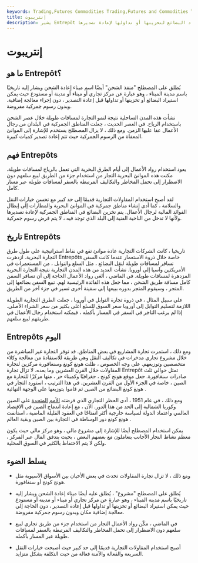 ```yaml
---
keywords: Trading,Futures Commodities Trading,Futures and Commodities Trading
title: إنتريبوت
description: يشير Entrepôt إلى ميناء أو مدينة أو مستودع حيث يتم استيراد البضائع لتخزينها أو تداولها لإعادة تصديرها.
---
```


# إنتريبوت
## ما هو Entrepôt؟

يُطلق على المصطلح "منفذ الشحن" أيضًا اسم ميناء إعادة الشحن ويشار إليه تاريخيًا باسم مدينة الميناء ، وهو عبارة عن مركز تجاري أو ميناء أو مدينة أو مستودع حيث يمكن استيراد البضائع أو تخزينها أو تداولها قبل إعادة التصدير ، دون إجراء معالجة إضافية. وبدون رسوم جمركية مفروضة.

نشأت هذه المدن الساحلية نتيجة لنمو التجارة لمسافات طويلة خلال عصر الشحن باستخدام الرياح. في العصر الحديث ، جعلت المناطق الجمركية في البلدان من رجال الأعمال عفا عليها الزمن. ومع ذلك ، لا يزال المصطلح يستخدم للإشارة إلى الموانئ المعفاة من الرسوم الجمركية حيث تتم إعادة تصدير كميات كبيرة.

## فهم Entrepôts

يعود استخدام رواد الأعمال إلى أيام الطرق البحرية التي تعمل بالرياح لمسافات طويلة. مكنت هذه الموانئ البحرية التجار من استخدام جزء من الطريق لبيع سلعهم دون الاضطرار إلى تحمل المخاطر والتكاليف المرتبطة بالسفر لمسافات طويلة عبر مسار كامل.

لقد أصبح استخدام المقاولات التجارية قديمًا إلى حد كبير مع تحسن خيارات النقل والسلامة ، كما أدى إنشاء مناطق جمركية في الموانئ البحرية والمطارات إلى إبطال الفوائد المالية لرجال الأعمال. يتم تخزين البضائع في المناطق الجمركية لإعادة تصديرها ولأنها لا تدخل من الناحية الفنية إلى البلد الذي توجد فيه ، لا يتم فرض رسوم جمركية.

## تاريخ Entrepôts

تاريخيا ، كانت الشركات التجارية عادة موانئ تقع في نقاط استراتيجية على طول طرق التجارة البحرية. ازدهرت Entrepôts خاصة خلال ذروة الاستعمار عندما كانت السفن تسافر لمسافات طويلة لنقل البضائع ، مثل السلع والتوابل ، من المستعمرات في الأمريكتين وآسيا إلى أوروبا. نشأت العديد من هذه المدن التجارية نتيجة التجارة البحرية المزدهرة لمسافات طويلة. في الماضي ، ألغى رواد الأعمال الحاجة إلى أن تسافر السفن كامل مسافة طريق الشحن ، مما جعل هذه الفائدة الرئيسية لهم. تبيع السفن بضائعها إلى المتجر ، وسيقوم المتجر بدوره ببيعها إلى سفينة أخرى تسير في جزء آخر من الطريق.

على سبيل المثال ، في ذروة تجارة التوابل في أوروبا ، جعلت الطرق التجارية الطويلة اللازمة لتسليم التوابل إلى أوروبا سعر السوق للسلع أغلى بكثير من سعر الشراء الأصلي. إذا لم يرغب التاجر في السفر في المسار بأكمله ، فيمكنه استخدام رجال الأعمال في طريقهم لبيع سلعهم.

## Entrepôts اليوم

ومع ذلك ، استمرت تجارة المشاريع في بعض المناطق. قد توفر التجارة غير المباشرة من خلال مشروع تجاري مدخرات في تكاليف النقل وهي طريقة للاستفادة من معالجة وكلاء متخصصين وتوزيعهم. على وجه الخصوص ، ظلت هونغ كونغ وسنغافورة مركزين لتجارة المقاولات خلال القرن العشرين وما بعده. لا تزال تجارة Entrepôt تمثل حوالي ثلث صادرات سنغافورة. جعل موقع هونج كونج ، جغرافيًا وكميناء حر ، منها مركزًا للتجارة مع الصين ، خاصة في الجزء الأول من القرن العشرين. في هذا الترتيب ، استورد التجار في هونغ كونغ البضائع من الصين ثم قاموا بتوزيعها على الوجهة النهائية .

ومع ذلك ، في عام 1951 ، أدى الحظر التجاري الذي فرضته [الأمم](/united-nations-un) [المتحدة](/united-nations-un) على الصين وكوريا الشمالية إلى الحد من هذا الدور. الآن ، مع إعادة اندماج الصين في الاقتصاد العالمي واعتماد الدولة لسياسة خارجية أكثر انفتاحًا في العقود القليلة الماضية ، استأنفت هونغ كونغ دور الوساطة في التجارة بين الصين وبقية العالم .

يمكن استخدام المصطلح أيضًا للإشارة إلى مشروع مالي ، وهو مركز مالي حيث يكون معظم نشاط التجار الأجانب يتعاملون مع بعضهم البعض ، بحيث يتدفق المال عبر المركز ، ولكن لا يتم الاحتفاظ بالكثير في السوق المحلية.

## يسلط الضوء

- ومع ذلك ، لا تزال تجارة المقاولات تحدث في بعض الأحيان بين الأسواق الآسيوية مثل هونج كونج أو سنغافورة.

- يُطلق على المصطلح "مشروع" ، يُطلق عليه أيضًا ميناء إعادة الشحن ويشار إليه تاريخيًا باسم مدينة الميناء ، وهو عبارة عن مركز تجاري أو ميناء أو مدينة أو مستودع حيث يمكن استيراد البضائع أو تخزينها أو تداولها قبل إعادة التصدير ، دون الحاجة إلى معالجة إضافية مكان وبدون رسوم جمركية مفروضة.

- في الماضي ، مكّن رواد الأعمال التجار من استخدام جزء من طريق تجاري لبيع سلعهم دون الاضطرار إلى تحمل المخاطر والتكاليف المرتبطة بالسفر لمسافات طويلة عبر المسار بأكمله.

- أصبح استخدام المقاولات التجارية قديمًا إلى حد كبير حيث أصبحت خيارات النقل السريعة والفعالة والآمنة فعالة من حيث التكلفة بشكل متزايد.

